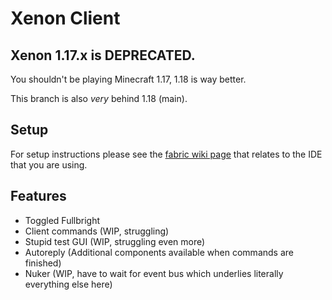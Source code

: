 # Xenon Client 

## Xenon 1.17.x is DEPRECATED.

You shouldn't be playing Minecraft 1.17, 1.18 is way better.

This branch is also *very* behind 1.18 (main).

## Setup

For setup instructions please see the [fabric wiki page](https://fabricmc.net/wiki/tutorial:setup) that relates to the IDE that you are using.

## Features

- Toggled Fullbright
- Client commands (WIP, struggling)
- Stupid test GUI (WIP, struggling even more)
- Autoreply (Additional components available when commands are finished)
- Nuker (WIP, have to wait for event bus which underlies literally everything else here)

